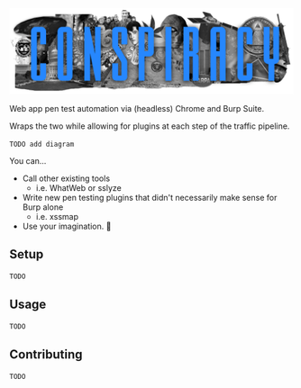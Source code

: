 ![](/doc/img/conspiracy-collage.png)

Web app pen test automation via (headless) Chrome and Burp Suite.

Wraps the two while allowing for plugins at each step of the traffic pipeline.

`TODO add diagram`

You can...

- Call other existing tools
    - i.e. WhatWeb or sslyze
- Write new pen testing plugins that didn't necessarily make sense for Burp alone
    - i.e. xssmap
- Use your imagination. 🌈

## Setup

`TODO`

## Usage

`TODO`

## Contributing

`TODO`
